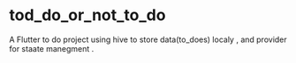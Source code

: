 # tod_do_or_not_to_do

A Flutter to do project using hive to store data(to_does) localy , and provider for staate manegment
.
